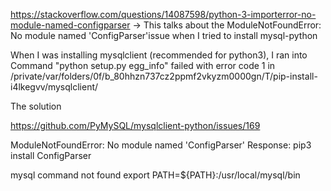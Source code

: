 https://stackoverflow.com/questions/14087598/python-3-importerror-no-module-named-configparser -> This talks about the ModuleNotFoundError: No module named 'ConfigParser'issue when I tried to install mysql-python


When I was installing mysqlclient (recommended for python3), I
ran into Command "python setup.py egg_info" failed with error code 1 in /private/var/folders/0f/b_80hhzn737cz2ppmf2vkyzm0000gn/T/pip-install-i4lkegvv/mysqlclient/

The solution

https://github.com/PyMySQL/mysqlclient-python/issues/169

 ModuleNotFoundError: No module named 'ConfigParser'
 Response: pip3 install ConfigParser

mysql command not found
export PATH=${PATH}:/usr/local/mysql/bin
